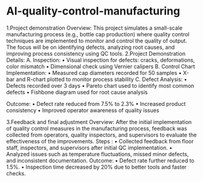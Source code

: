 # AI-quality-control-manufacturing
1.Project demonstration
Overview:
This project simulates a small-scale manufacturing process (e.g., bottle cap production) where quality control techniques are implemented to monitor and control the quality of output. The focus will be on identifying defects, analyzing root causes, and improving process consistency using QC tools.
2.Project Demonstration Details:
A. Inspection:
•	Visual inspection for defects: cracks, deformations, color mismatch
•	Dimensional check using Vernier calipers
B. Control Chart Implementation:
•	Measured cap diameters recorded for 50 samples
•	X-bar and R-chart plotted to monitor process stability
C. Defect Analysis:
•	Defects recorded over 3 days
•	Pareto chart used to identify most common defects
•	Fishbone diagram used for root cause analysis

Outcome:
•	Defect rate reduced from 7.5% to 2.3%
•	Increased product consistency
•	Improved operator awareness of quality issues




3.Feedback and final adjustment
Overview:
After the initial implementation of quality control measures in the manufacturing process, feedback was collected from operators, quality inspectors, and supervisors to evaluate the effectiveness of the improvements. 
Steps :
•	Collected feedback from floor staff, inspectors, and supervisors after initial QC implementation.
•	Analyzed issues such as temperature fluctuations, missed minor defects, and inconsistent documentation.
Outcome:
•	Defect rate further reduced to 1.5%.
•	Inspection time decreased by 20% due to better tools and faster checks.

